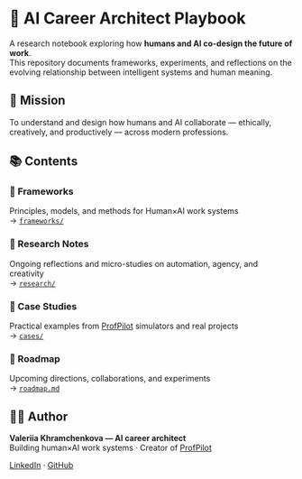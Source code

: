 # 🧭 AI Career Architect Playbook

A research notebook exploring how **humans and AI co-design the future of work**.  
This repository documents frameworks, experiments, and reflections on the evolving relationship between intelligent systems and human meaning.

## 🎯 Mission
To understand and design how humans and AI collaborate — ethically, creatively, and productively — across modern professions.


## 📚 Contents

### 🔹 Frameworks
Principles, models, and methods for Human×AI work systems  
→ [`frameworks/`](frameworks)

### 🔹 Research Notes
Ongoing reflections and micro-studies on automation, agency, and creativity  
→ [`research/`](research)

### 🔹 Case Studies
Practical examples from [ProfPilot](https://github.com/ValeriiaKhramchenkova/ProfPilot) simulators and real projects  
→ [`cases/`](cases)

### 🔹 Roadmap
Upcoming directions, collaborations, and experiments  
→ [`roadmap.md`](roadmap.md)


## 👩‍💻 Author
**Valeriia Khramchenkova — AI career architect**  
Building human×AI work systems · Creator of [ProfPilot](https://github.com/ValeriiaKhramchenkova/ProfPilot)

[LinkedIn](https://linkedin.com/in/valeriyakhramchenkova) · [GitHub](https://github.com/ValeriiaKhramchenkova)
